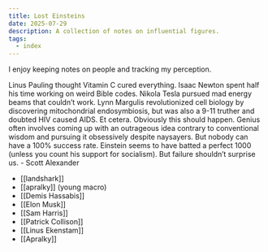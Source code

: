 ```yaml
---
title: Lost Einsteins
date: 2025-07-29
description: A collection of notes on influential figures.
tags:
  - index
---
```


I enjoy keeping notes on people and tracking my perception. 

Linus Pauling thought Vitamin C cured everything. Isaac Newton spent half his time working on weird Bible codes. Nikola Tesla pursued mad energy beams that couldn’t work. Lynn Margulis revolutionized cell biology by discovering mitochondrial endosymbiosis, but was also a 9-11 truther and doubted HIV caused AIDS. Et cetera. Obviously this should happen. Genius often involves coming up with an outrageous idea contrary to conventional wisdom and pursuing it obsessively despite naysayers. But nobody can have a 100% success rate. Einstein seems to have batted a perfect 1000 (unless you count his support for socialism). But failure shouldn’t surprise us. - Scott Alexander

- [[landshark]]
- [[apralky]] (young macro)
- [[Demis Hassabis]]
- [[Elon Musk]]
- [[Sam Harris]]
- [[Patrick Collison]]
- [[Linus Ekenstam]]
- [[Apralky]]